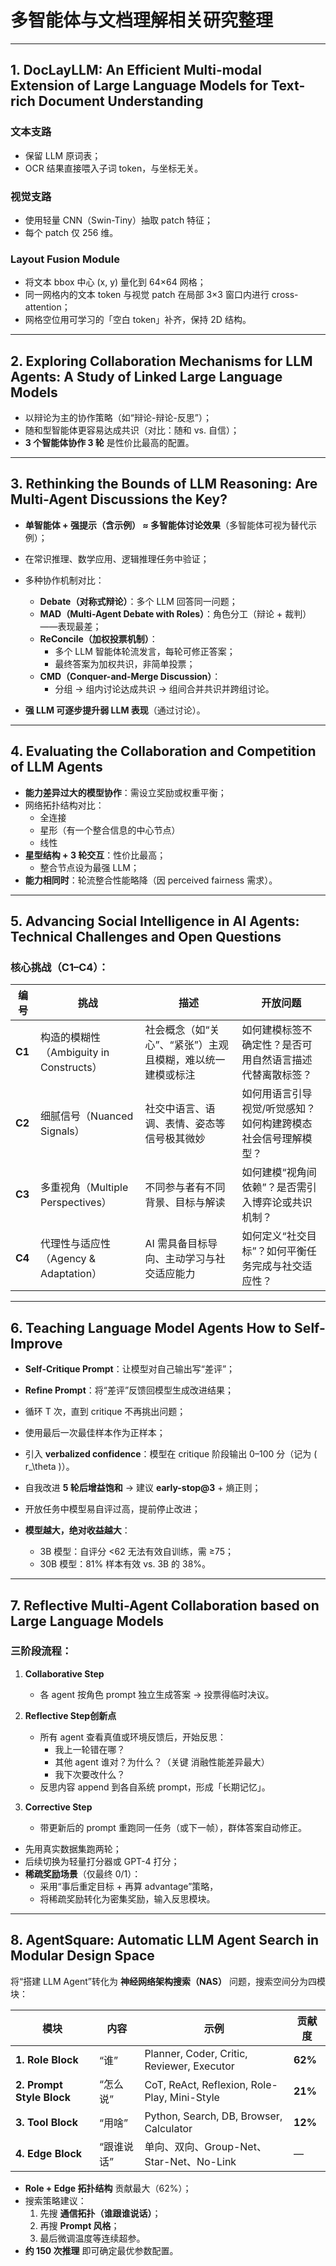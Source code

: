 # 多智能体与文档理解相关研究整理

---

## 1. DocLayLLM: An Efficient Multi-modal Extension of Large Language Models for Text-rich Document Understanding

### 文本支路
- 保留 LLM 原词表；
- OCR 结果直接喂入子词 token，与坐标无关。

### 视觉支路
- 使用轻量 CNN（Swin-Tiny）抽取 patch 特征；
- 每个 patch 仅 256 维。

### Layout Fusion Module
- 将文本 bbox 中心 (x, y) 量化到 64×64 网格；
- 同一网格内的文本 token 与视觉 patch 在局部 3×3 窗口内进行 cross-attention；
- 网格空位用可学习的「空白 token」补齐，保持 2D 结构。

---

## 2. Exploring Collaboration Mechanisms for LLM Agents: A Study of Linked Large Language Models

- 以辩论为主的协作策略（如“辩论-辩论-反思”）；
- 随和型智能体更容易达成共识（对比：随和 vs. 自信）；
- **3 个智能体协作 3 轮** 是性价比最高的配置。

---

## 3. Rethinking the Bounds of LLM Reasoning: Are Multi-Agent Discussions the Key?

- **单智能体 + 强提示（含示例） ≈ 多智能体讨论效果**（多智能体可视为替代示例）；
- 在常识推理、数学应用、逻辑推理任务中验证；
- 多种协作机制对比：
  - **Debate（对称式辩论）**：多个 LLM 回答同一问题；
  - **MAD（Multi-Agent Debate with Roles）**：角色分工（辩论 + 裁判）——表现最差；
  - **ReConcile（加权投票机制）**：
    - 多个 LLM 智能体轮流发言，每轮可修正答案；
    - 最终答案为加权共识，非简单投票；
  - **CMD（Conquer-and-Merge Discussion）**：
    - 分组 → 组内讨论达成共识 → 组间合并共识并跨组讨论。

- **强 LLM 可逐步提升弱 LLM 表现**（通过讨论）。

---

## 4. Evaluating the Collaboration and Competition of LLM Agents

- **能力差异过大的模型协作**：需设立奖励或权重平衡；
- 网络拓扑结构对比：
  - 全连接
  - 星形（有一个整合信息的中心节点）
  - 线性
- **星型结构 + 3 轮交互**：性价比最高；
  - 整合节点设为最强 LLM；
- **能力相同时**：轮流整合性能略降（因 perceived fairness 需求）。

---

## 5. Advancing Social Intelligence in AI Agents: Technical Challenges and Open Questions

### 核心挑战（C1–C4）：

| 编号 | 挑战 | 描述 | 开放问题 |
|------|------|------|--------|
| **C1** | 构造的模糊性（Ambiguity in Constructs） | 社会概念（如“关心”、“紧张”）主观且模糊，难以统一建模或标注 | 如何建模标签不确定性？是否可用自然语言描述代替离散标签？ |
| **C2** | 细腻信号（Nuanced Signals） | 社交中语言、语调、表情、姿态等信号极其微妙 | 如何用语言引导视觉/听觉感知？如何构建跨模态社会信号理解模型？ |
| **C3** | 多重视角（Multiple Perspectives） | 不同参与者有不同背景、目标与解读 | 如何建模“视角间依赖”？是否需引入博弈论或共识机制？ |
| **C4** | 代理性与适应性（Agency & Adaptation） | AI 需具备目标导向、主动学习与社交适应能力 | 如何定义“社交目标”？如何平衡任务完成与社交适应性？ |

---

## 6. Teaching Language Model Agents How to Self-Improve

- **Self-Critique Prompt**：让模型对自己输出写“差评”；
- **Refine Prompt**：将“差评”反馈回模型生成改进结果；
- 循环 T 次，直到 critique 不再挑出问题；
- 使用最后一次最佳样本作为正样本；
- 引入 **verbalized confidence**：模型在 critique 阶段输出 0–100 分（记为 \( r_\theta \)）。

- 自我改进 **5 轮后增益饱和** → 建议 **early-stop@3** + 熵正则；
- 开放任务中模型易自评过高，提前停止改进；
- **模型越大，绝对收益越大**：
  - 3B 模型：自评分 <62 无法有效自训练，需 ≥75；
  - 30B 模型：81% 样本有效 vs. 3B 的 38%。

---

## 7. Reflective Multi-Agent Collaboration based on Large Language Models

### 三阶段流程：

1. **Collaborative Step**  
   - 各 agent 按角色 prompt 独立生成答案 → 投票得临时决议。

2. **Reflective Step创新点**  
   - 所有 agent 查看真值或环境反馈后，开始反思：
     - 我上一轮错在哪？
     - 其他 agent 谁对？为什么？（关键 消融性能差异最大）
     - 我下次要改什么？
   - 反思内容 append 到各自系统 prompt，形成「长期记忆」。

3. **Corrective Step**  
   - 带更新后的 prompt 重跑同一任务（或下一帧），群体答案自动修正。


- 先用真实数据集跑两轮；
- 后续切换为轻量打分器或 GPT-4 打分；
- **稀疏奖励场景**（仅最终 0/1）：
  - 采用“事后重定目标 + 再算 advantage”策略，
  - 将稀疏奖励转化为密集奖励，输入反思模块。

---

## 8. AgentSquare: Automatic LLM Agent Search in Modular Design Space

将“搭建 LLM Agent”转化为 **神经网络架构搜索（NAS）** 问题，搜索空间分为四模块：

| 模块 | 内容 | 示例 | 贡献度 |
|------|------|------|--------|
| **1. Role Block** | “谁” | Planner, Coder, Critic, Reviewer, Executor | **62%** |
| **2. Prompt Style Block** | “怎么说” | CoT, ReAct, Reflexion, Role-Play, Mini-Style | **21%** |
| **3. Tool Block** | “用啥” | Python, Search, DB, Browser, Calculator | **12%** |
| **4. Edge Block** | “跟谁说话” | 单向、双向、Group-Net、Star-Net、No-Link | — |


- **Role + Edge 拓扑结构** 贡献最大（62%）；
- 搜索策略建议：
  1. 先搜 **通信拓扑（谁跟谁说话）**；
  2. 再搜 **Prompt 风格**；
  3. 最后微调温度等连续超参。
- **约 150 次推理** 即可确定最优参数配置。